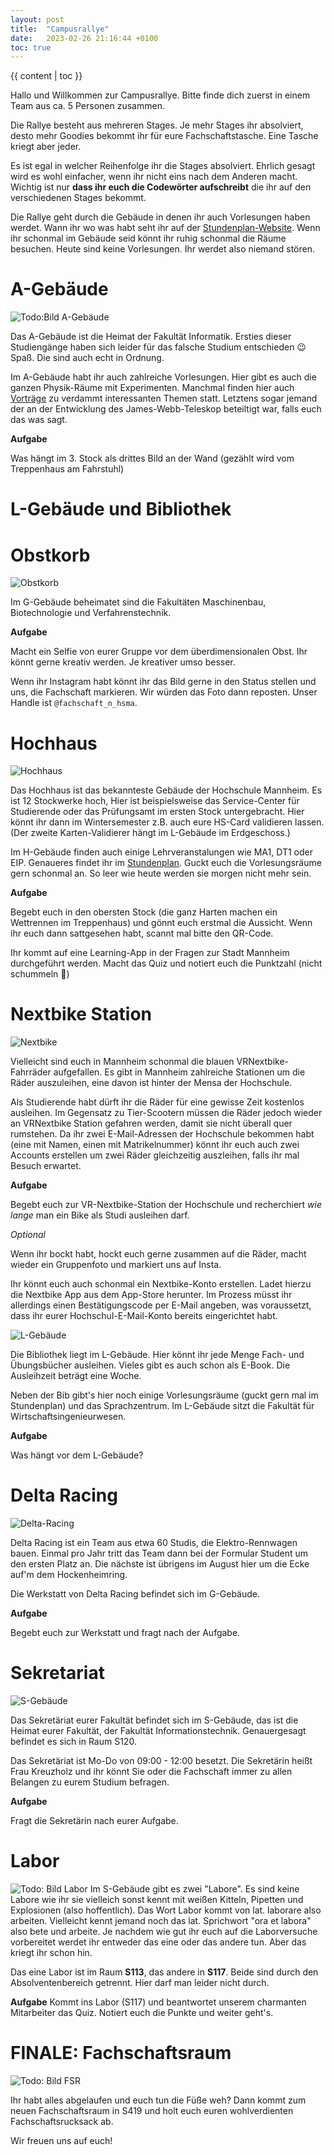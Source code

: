 ```yaml
---
layout: post
title:  "Campusrallye"
date:   2023-02-26 21:16:44 +0100
toc: true
---
```


{{ content | toc }}

Hallo und Willkommen zur Campusrallye.
Bitte finde dich zuerst in einem Team aus ca. 5 Personen zusammen.

Die Rallye besteht aus mehreren Stages.
Je mehr Stages ihr absolviert, desto mehr Goodies bekommt ihr für eure Fachschaftstasche.
Eine Tasche kriegt aber jeder.

Es ist egal in welcher Reihenfolge ihr die Stages absolviert.
Ehrlich gesagt wird es wohl einfacher, wenn ihr nicht eins nach dem Anderen macht.
Wichtig ist nur **dass ihr euch die Codewörter aufschreibt** die ihr auf den verschiedenen Stages bekommt.

Die Rallye geht durch die Gebäude in denen ihr auch Vorlesungen haben werdet.
Wann ihr wo was habt seht ihr auf der [Stundenplan-Website](https://sp.inftech.hs-mannheim.de/ba/sem/1).
Wenn ihr schonmal im Gebäude seid könnt ihr ruhig schonmal die Räume besuchen.
Heute sind keine Vorlesungen.
Ihr werdet also niemand stören.

# A-Gebäude
![Todo:Bild A-Gebäude]()

Das A-Gebäude ist die Heimat der Fakultät Informatik.
Ersties dieser Studiengänge haben sich leider für das falsche Studium entschieden 😉
Spaß. Die sind auch echt in Ordnung.

Im A-Gebäude habt ihr auch zahlreiche Vorlesungen.
Hier gibt es auch die ganzen Physik-Räume mit Experimenten.
Manchmal finden hier auch [Vorträge](https://www.hs-mannheim.de/die-hochschule/veranstaltungen/vortragsreihen/physikalisches-kolloquium.html) zu verdammt interessanten Themen statt.
Letztens sogar jemand der an der Entwicklung des James-Webb-Teleskop beteiltigt war, falls euch das was sagt.

**Aufgabe**

Was hängt im 3. Stock als drittes Bild an der Wand (gezählt wird vom Treppenhaus am Fahrstuhl)


# L-Gebäude und Bibliothek




# Obstkorb
![Obstkorb](https://www.english.hs-mannheim.de/fileadmin/user_upload/hauptseite/Bilder/campusrundgang/06_gebaeudeg.jpg)

Im G-Gebäude beheimatet sind die Fakultäten Maschinenbau, Biotechnologie und Verfahrenstechnik.


**Aufgabe**

Macht ein Selfie von eurer Gruppe vor dem überdimensionalen Obst.
Ihr könnt gerne kreativ werden.
Je kreativer umso besser.

Wenn ihr Instagram habt könnt ihr das Bild gerne in den Status stellen und uns, die Fachschaft markieren.
Wir würden das Foto dann reposten.
Unser Handle ist `@fachschaft_n_hsma`.

# Hochhaus
![Hochhaus](https://e7architekten.de/wp-content/uploads/2014/12/034_HSH_02-1024x640.jpg)

Das Hochhaus ist das bekannteste Gebäude der Hochschule Mannheim.
Es ist 12 Stockwerke hoch,
Hier ist beispielsweise das Service-Center für Studierende oder das Prüfungsamt im ersten Stock untergebracht.
Hier könnt ihr dann im Wintersemester z.B. auch eure HS-Card validieren lassen.
(Der zweite Karten-Validierer hängt im L-Gebäude im Erdgeschoss.)

Im H-Gebäude finden auch einige Lehrveranstalungen wie MA1, DT1 oder EIP.
Genaueres findet ihr im [Stundenplan](https://sp.inftech.hs-mannheim.de/ba/sem/1).
Guckt euch die Vorlesungsräume gern schonmal an.
So leer wie heute werden sie morgen nicht mehr sein.

**Aufgabe**

Begebt euch in den obersten Stock (die ganz Harten machen ein Wettrennen im Treppenhaus) und gönnt euch erstmal die Aussicht.
Wenn ihr euch dann sattgesehen habt, scannt mal bitte den QR-Code.

Ihr kommt auf eine Learning-App in der Fragen zur Stadt Mannheim durchgeführt werden.
Macht das Quiz und notiert euch die Punktzahl (nicht schummeln 🧐)

# Nextbike Station
![Nextbike](https://www.rheinpfalz.de/cms_media/module_img/4638/2319149_3_articledetail_91-123560157.webp)

Vielleicht sind euch in Mannheim schonmal die blauen VRNextbike-Fahrräder aufgefallen.
Es gibt in Mannheim zahlreiche Stationen um die Räder auszuleihen, eine davon ist hinter der Mensa der Hochschule.

Als Studierende habt dürft ihr die Räder für eine gewisse Zeit kostenlos ausleihen.
Im Gegensatz zu Tier-Scootern müssen die Räder jedoch wieder an VRNextbike Station gefahren werden, damit sie nicht überall quer rumstehen.
Da ihr zwei E-Mail-Adressen der Hochschule bekommen habt (eine mit Namen, einen mit Matrikelnummer) könnt ihr euch auch zwei Accounts erstellen um zwei Räder gleichzeitig auszleihen, falls ihr mal Besuch erwartet.

**Aufgabe**

Begebt euch zur VR-Nextbike-Station der Hochschule und recherchiert *wie lange* man ein Bike als Studi ausleihen darf.

*Optional*

Wenn ihr bockt habt, hockt euch gerne zusammen auf die Räder, macht wieder ein Gruppenfoto und markiert uns auf Insta.

Ihr könnt euch auch schonmal ein Nextbike-Konto erstellen. Ladet hierzu die Nextbike App aus dem App-Store herunter. 
Im Prozess müsst ihr allerdings einen Bestätigungscode per E-Mail angeben, was voraussetzt, dass ihr eurer Hochschul-E-Mail-Konto bereits eingerichtet habt.

![L-Gebäude](https://upload.wikimedia.org/wikipedia/commons/thumb/c/c3/Mannheim_Hochschule_Geb%C3%A4ude11_20100917.jpg/440px-Mannheim_Hochschule_Geb%C3%A4ude11_20100917.jpg)

Die Bibliothek liegt im L-Gebäude.
Hier könnt ihr jede Menge Fach- und Übungsbücher ausleihen.
Vieles gibt es auch schon als E-Book.
Die Ausleihzeit beträgt eine Woche.

Neben der Bib gibt's hier noch einige Vorlesungsräume (guckt gern mal im Stundenplan) und das Sprachzentrum.
Im L-Gebäude sitzt die Fakultät für Wirtschaftsingenieurwesen.

**Aufgabe**

Was hängt vor dem L-Gebäude?


# Delta Racing
![Delta-Racing](https://www.delta-racing.de/deltacar.606fe01cac5849d3.png)

Delta Racing ist ein Team aus etwa 60 Studis, die Elektro-Rennwagen bauen.
Einmal pro Jahr tritt das Team dann bei der Formular Student um den ersten Platz an.
Die nächste ist übrigens im August hier um die Ecke auf'm dem Hockenheimring.

Die Werkstatt von Delta Racing befindet sich im G-Gebäude.

**Aufgabe**

Begebt euch zur Werkstatt und fragt nach der Aufgabe.


# Sekretariat
![S-Gebäude](https://lh3.googleusercontent.com/p/AF1QipN76Elzk6DEop3n80PLId5dlE45a_GOL_YbP4C0=s680-w680-h510)

Das Sekretäriat eurer Fakultät befindet sich im S-Gebäude, das ist die Heimat eurer Fakultät, der Fakultät Informationstechnik.
Genauergesagt befindet es sich in Raum S120.

Das Sekretäriat ist Mo-Do von 09:00 - 12:00 besetzt.
Die Sekretärin heißt Frau Kreuzholz und ihr könnt Sie oder die Fachschaft immer zu allen Belangen zu eurem Studium befragen.

**Aufgabe**

Fragt die Sekretärin nach eurer Aufgabe.


# Labor
![Todo: Bild Labor]()
Im S-Gebäude gibt es zwei "Labore".
Es sind keine Labore wie ihr sie vielleich sonst kennt mit weißen Kitteln, Pipetten und Explosionen (also hoffentlich).
Das Wort Labor kommt von lat. laborare also arbeiten.
Vielleicht kennt jemand noch das lat. Sprichwort "ora et labora" also bete und arbeite.
Je nachdem wie gut ihr euch auf die Laborversuche vorbereitet werdet ihr entweder das eine oder das andere tun.
Aber das kriegt ihr schon hin.

Das eine Labor ist im Raum **S113**, das andere in **S117**.
Beide sind durch den Absolventenbereich getrennt.
Hier darf man leider nicht durch.

**Aufgabe**
Kommt ins Labor (S117) und beantwortet unserem charmanten Mitarbeiter das Quiz.
Notiert euch die Punkte und weiter geht's.


# FINALE: Fachschaftsraum

![Todo: Bild FSR]()

Ihr habt alles abgelaufen und euch tun die Füße weh?
Dann kommt zum neuen Fachschaftsraum in S419 und holt euch euren wohlverdienten Fachschaftsrucksack ab.

Wir freuen uns auf euch!
